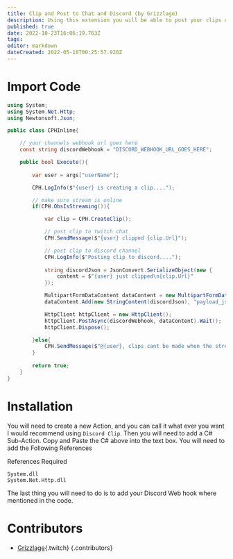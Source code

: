 ```yaml
---
title: Clip and Post to Chat and Discord (by Grizzlage)
description: Using this extension you will be able to post your clips directly into discord by using a `!clip` Command.
published: true
date: 2022-10-23T16:06:19.763Z
tags: 
editor: markdown
dateCreated: 2022-05-18T00:25:57.920Z
---
```


# Import Code
```cs
using System;
using System.Net.Http;
using Newtonsoft.Json;

public class CPHInline{

    // your channels webhook url goes here
    const string discordWebhook = "DISCORD_WEBHOOK_URL_GOES_HERE";

    public bool Execute(){
    
        var user = args["userName"];

        CPH.LogInfo($"{user} is creating a clip....");

        // make sure stream is online
        if(CPH.ObsIsStreaming()){

            var clip = CPH.CreateClip();

            // post clip to twitch chat
            CPH.SendMessage($"{user} clipped {clip.Url}");

            // post clip to discord channel
            CPH.LogInfo($"Posting clip to discord....");
            
            string discordJson = JsonConvert.SerializeObject(new {
                content = $"{user} just clipped\n{clip.Url}"
            });

            MultipartFormDataContent dataContent = new MultipartFormDataContent();
            dataContent.Add(new StringContent(discordJson), "payload_json");

            HttpClient httpClient = new HttpClient();
            httpClient.PostAsync(discordWebhook, dataContent).Wait();
            httpClient.Dispose();

        }else{
            CPH.SendMessage($"@{user}, clips cant be made when the stream is offline");
        }
        
        return true;
    }
}
```
# Installation 

You will need to create a new Action, and you can call it what ever you want I would recommend using `Discord Clip`. Then you will need to add a C# Sub-Action. Copy and Paste the C# above into the text box. You will need to add the Following References

References Required
```
System.dll
System.Net.Http.dll
```
The last thing you will need to do  is to add your Discord Web hook where mentioned in the code.


# Contributors

- [Grizzlage](https://www.twitch.tv/grizzlage){.twitch}
{.contributors}